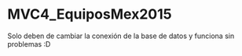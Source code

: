 # MVC4_EquiposMex2015

Solo deben de cambiar la conexión de la base de datos y funciona sin problemas :D
